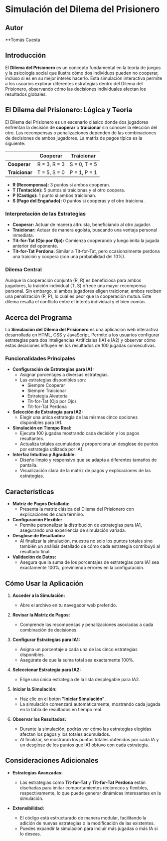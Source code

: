 # Simulación del Dilema del Prisionero

## Autor
**Tomás Cuesta

## Introducción
El **Dilema del Prisionero** es un concepto fundamental en la teoría de juegos y la psicología social que ilustra cómo dos individuos pueden no cooperar, incluso si es en su mejor interés hacerlo. Esta simulación interactiva permite a los usuarios explorar diferentes estrategias dentro del Dilema del Prisionero, observando cómo las decisiones individuales afectan los resultados globales.

## El Dilema del Prisionero: Lógica y Teoría
El Dilema del Prisionero es un escenario clásico donde dos jugadores enfrentan la decisión de **cooperar** o **traicionar** sin conocer la elección del otro. Las recompensas o penalizaciones dependen de las combinaciones de decisiones de ambos jugadores. La matriz de pagos típica es la siguiente:

|                  | **Cooperar** | **Traicionar** |
|------------------|--------------|----------------|
| **Cooperar**     | R = 3, R = 3  | S = 0, T = 5    |
| **Traicionar**   | T = 5, S = 0  | P = 1, P = 1    |

- **R (Recompensa):** 3 puntos si ambos cooperan.
- **T (Tentación):** 5 puntos si traicionas y el otro coopera.
- **P (Castigo):** 1 punto si ambos traicionan.
- **S (Pago del Engañado):** 0 puntos si cooperas y el otro traiciona.

### Interpretación de las Estrategias
- **Cooperar:** Actuar de manera altruista, beneficiando al otro jugador.
- **Traicionar:** Actuar de manera egoísta, buscando una ventaja personal inmediata.
- **Tit-for-Tat (Ojo por Ojo):** Comienza cooperando y luego imita la jugada anterior del oponente.
- **Tit-for-Tat Perdona:** Similar a Tit-for-Tat, pero ocasionalmente perdona una traición y coopera (con una probabilidad del 10%).

### Dilema Central
Aunque la cooperación conjunta (R, R) es beneficiosa para ambos jugadores, la traición individual (T, S) ofrece una mayor recompensa personal. Sin embargo, si ambos jugadores eligen traicionar, ambos reciben una penalización (P, P), lo cual es peor que la cooperación mutua. Este dilema resalta el conflicto entre el interés individual y el bien común.

## Acerca del Programa
La **Simulación del Dilema del Prisionero** es una aplicación web interactiva desarrollada en HTML, CSS y JavaScript. Permite a los usuarios configurar estrategias para dos Inteligencias Artificiales (IA1 e IA2) y observar cómo estas decisiones influyen en los resultados de 100 jugadas consecutivas.

### Funcionalidades Principales
- **Configuración de Estrategias para IA1:**
  - Asignar porcentajes a diversas estrategias.
  - Las estrategias disponibles son:
    - Siempre Cooperar
    - Siempre Traicionar
    - Estrategia Aleatoria
    - Tit-for-Tat (Ojo por Ojo)
    - Tit-for-Tat Perdona
- **Selección de Estrategia para IA2:**
  - Elegir una única estrategia de las mismas cinco opciones disponibles para IA1.
- **Simulación en Tiempo Real:**
  - Ejecuta 100 jugadas mostrando cada decisión y los pagos resultantes.
  - Actualiza totales acumulados y proporciona un desglose de puntos por estrategia utilizada por IA1.
- **Interfaz Intuitiva y Agradable:**
  - Diseño limpio y responsivo que se adapta a diferentes tamaños de pantalla.
  - Visualización clara de la matriz de pagos y explicaciones de las estrategias.

## Características
- **Matriz de Pagos Detallada:**
  - Presenta la matriz clásica del Dilema del Prisionero con explicaciones de cada término.
- **Configuración Flexible:**
  - Permite personalizar la distribución de estrategias para IA1, asegurando una experiencia de simulación variada.
- **Desglose de Resultados:**
  - Al finalizar la simulación, muestra no solo los puntos totales sino también un análisis detallado de cómo cada estrategia contribuyó al resultado final.
- **Validación de Datos:**
  - Asegura que la suma de los porcentajes de estrategias para IA1 sea exactamente 100%, previniendo errores en la configuración.

## Cómo Usar la Aplicación
1. **Acceder a la Simulación:**
   - Abre el archivo en tu navegador web preferido.

2. **Revisar la Matriz de Pagos:**
   - Comprende las recompensas y penalizaciones asociadas a cada combinación de decisiones.

3. **Configurar Estrategias para IA1:**
   - Asigna un porcentaje a cada una de las cinco estrategias disponibles.
   - Asegúrate de que la suma total sea exactamente 100%.

4. **Seleccionar Estrategia para IA2:**
   - Elige una única estrategia de la lista desplegable para IA2.

5. **Iniciar la Simulación:**
   - Haz clic en el botón **"Iniciar Simulación"**.
   - La simulación comenzará automáticamente, mostrando cada jugada en la tabla de resultados en tiempo real.

6. **Observar los Resultados:**
   - Durante la simulación, podrás ver cómo las estrategias elegidas afectan los pagos y los totales acumulados.
   - Al finalizar, se mostrarán los puntos totales obtenidos por cada IA y un desglose de los puntos que IA1 obtuvo con cada estrategia.

## Consideraciones Adicionales
- **Estrategias Avanzadas:**
  - Las estrategias como **Tit-for-Tat** y **Tit-for-Tat Perdona** están diseñadas para imitar comportamientos recíprocos y flexibles, respectivamente, lo que puede generar dinámicas interesantes en la simulación.
  
- **Extensibilidad:**
  - El código está estructurado de manera modular, facilitando la adición de nuevas estrategias o la modificación de las existentes.
  - Puedes expandir la simulación para incluir más jugadas o más IA si lo deseas.